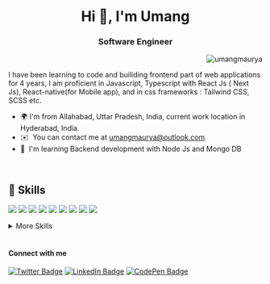 <h1 align="center">Hi 👋, I'm Umang</h1>
<h3 align="center">Software Engineer</h3>

<p align="right"> <img src="https://komarev.com/ghpvc/?username=umangmaurya&label=Profile%20views&color=0e75b6&style=flat" alt="umangmaurya" /> </p>


I have been learning to code and builiding frontend part of web applications for 4 years, I am proficient in Javascript, Typescript with React Js ( Next Js), React-native(for Mobile app), and in css frameworks : Tailwind CSS, SCSS etc.

* 🌍  I'm from Allahabad, Uttar Pradesh, India, current work location in Hyderabad, India.
* ✉️  You can contact me at [umangmaurya@outlook.com](mailto:umangmaurya@outlook.com)
* 🧠  I'm learning Backend development with Node Js and Mongo DB

<br>

## 💼 Skills

![](https://img.shields.io/badge/Code-JavaScript-informational?style=for-the-badge&logo=JavaScript&logoColor=white&color=blueviolet)
![](https://img.shields.io/badge/Code-TypeScript-informational?style=for-the-badge&logo=TypeScript&logoColor=white&color=blueviolet)
![](https://img.shields.io/badge/Code-React-informational?style=for-the-badge&logo=react&logoColor=white&color=blueviolet)
![](https://img.shields.io/badge/Code-ReactNative-informational?style=for-the-badge&logo=react&logoColor=white&color=blueviolet)
![](https://img.shields.io/badge/Code-Redux-informational?style=for-the-badge&logo=Redux&logoColor=white&color=blueviolet)
![](https://img.shields.io/badge/Database-MongoDB-informational?style=for-the-badge&logo=MongoDB&logoColor=white&color=blueviolet)
![](https://img.shields.io/badge/Database-MySQL-informational?style=for-the-badge&logo=MySQL&logoColor=white&color=blueviolet)
![](https://img.shields.io/badge/Code-Java-informational?style=for-the-badge&logo=Java&logoColor=white&color=blueviolet)
![](https://img.shields.io/badge/Code-SpringBoot-informational?style=for-the-badge&logo=Spring&logoColor=white&color=blueviolet)


<details>
<summary>More Skills</summary>
<br>

![](https://img.shields.io/badge/Style-CSS-informational?style=for-the-badge&logo=css3&logoColor=white&color=4AB197)
![](https://img.shields.io/badge/Style-Tailwind-informational?style=for-the-badge&logo=Tailwind-CSS&logoColor=white&color=4AB197)
![](https://img.shields.io/badge/Style-Sass-informational?style=for-the-badge&logo=Sass&logoColor=white&color=4AB197)

<br>

![](https://img.shields.io/badge/Test-Jasmine-informational?style=for-the-badge&logo=Jasmine&logoColor=white&color=4AB197)
![](https://img.shields.io/badge/Test-Jest-informational?style=for-the-badge&logo=jest&logoColor=white&color=4AB197)
![](https://img.shields.io/badge/Test-Mocha-informational?style=for-the-badge&logo=Mocha&logoColor=white&color=4AB197)

<br>

![](https://img.shields.io/badge/Tools-NPM-informational?style=for-the-badge&logo=npm&logoColor=white&color=4AB197)
![](https://img.shields.io/badge/Tools-Postman-informational?style=for-the-badge&logo=Postman&logoColor=white&color=4AB197)
![](https://img.shields.io/badge/Tools-GitHub-informational?style=for-the-badge&logo=GitHub&logoColor=white&color=4AB197)
![](https://img.shields.io/badge/Tools-Bitbucket-informational?style=for-the-badge&logo=Bitbucket&logoColor=white&color=4AB197)
![](https://img.shields.io/badge/Tools-Jira-informational?style=for-the-badge&logo=Jira-Software&logoColor=white&color=4AB197)


</details>

<br>

<h4>Connect with me </h4>


[![Twitter Badge](https://img.shields.io/badge/Twitter-Profile-informational?style=flat&logo=twitter&logoColor=white&color=1CA2F1)](https://twitter.com/umangmaurya30)
[![LinkedIn Badge](https://img.shields.io/badge/LinkedIn-Profile-informational?style=flat&logo=linkedin&logoColor=white&color=0D76A8)](https://linkedin.com/in/umang-ethan-bourne/)
[![CodePen Badge](https://img.shields.io/badge/CodePen-Profile-informational?style=flat&logo=codepen&logoColor=white&color=black)](https://codepen.io/umang-maurya)


